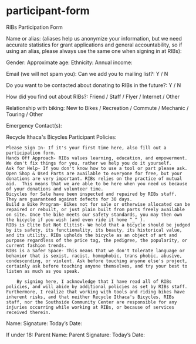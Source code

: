 # participant-form

RIBs Participation Form

Name or alias: (aliases help us anonymize your information, but we need accurate statistics for grant applications and general accountability, so if using an alias, please always use the same one when signing in at RIBs):                                                                        

Gender:                 Approximate age:              Ethnicity:                         Annual income:                    

Email (we will not spam you):                                              Can we add you to mailing list?:  Y  /  N

Do you want to be contacted about donating to RIBs in the future?:  Y  /  N

How did you find out about RIBs?:  Friend  /  Staff  /  Flyer  /  Internet  /  Other

Relationship with biking: New to Bikes  /  Recreation /  Commute  /  Mechanic  /  Touring  /  Other

Emergency Contact(s):                                                           

Recycle Ithaca's Bicycles Participant Policies:

	Please Sign In- If it's your first time here, also fill out a participation form.
	Hands Off Approach- RIBs values learning, education, and empowerment.  We don't fix things for you, rather we help you do it yourself.
	Ask for Help- If you don't know how to use a tool or part please ask.
	Open Shop & Used Parts are available to everyone for free, but your donations are very important. RIBs relies on the practice of mutual aid.  This means that we are able to be here when you need us because of your donations and volunteer time.
	Bicycles for Sale have been inspected and repaired by RIBs staff.  They are guaranteed against defects for 30 days.
	Build a Bike Program- Bikes not for sale or otherwise allocated can be repaired or rebuilt, or just plain built from parts freely available on site. Once the bike meets our safety standards, you may then own the bicycle if you wish (and even ride it home ^_^ ).
	RIBs is Elite But Not Elitist- We hold that a bicycle should be judged by its safety, its functionality, its beauty, its historical value, and its utility. RIBs upholds the bicycle as an object of art and purpose regardless of the price tag, the pedigree, the popularity, or current fashion trends.
	RIBs is a Safer Space- This means that we don't tolerate language or behavior that is sexist, racist, homophobic, trans phobic, abusive, condescending, or violent. Ask before touching anyone else's project, certainly ask before touching anyone themselves, and try your best to listen as much as you speak.

		By signing here, I acknowledge that I have read all of RIBs policies, and will abide by additional policies as set by RIBs staff.  Furthermore, I realize that working with tools and riding bikes have inherent risks, and that neither Recycle Ithaca's Bicycles, RIBs staff, nor the Southside Community Center are responsible for any injuries occurring while working at RIBs, or because of services received therein.

Name:                                                   Signature:                                                            Today’s Date:                 

If under 18:
Parent Name:                                      Parent Signature:                                             Today’s Date:                 
